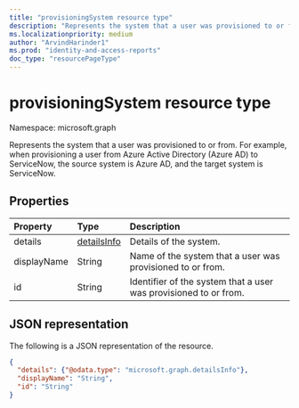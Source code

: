 ```yaml
---
title: "provisioningSystem resource type"
description: "Represents the system that a user was provisioned to or from."
ms.localizationpriority: medium
author: "ArvindHarinder1"
ms.prod: "identity-and-access-reports"
doc_type: "resourcePageType"
---
```


# provisioningSystem resource type

Namespace: microsoft.graph


Represents the system that a user was provisioned to or from. For example, when provisioning a user from Azure Active Directory (Azure AD) to ServiceNow, the source system is Azure AD, and the target system is ServiceNow.

## Properties

| Property     | Type        | Description |
|:-------------|:------------|:------------|
|details|[detailsInfo](detailsinfo.md)|Details of the system.|
|displayName|String|Name of the system that a user was provisioned to or from.|
|id|String|Identifier of the system that a user was provisioned to or from.|

## JSON representation

The following is a JSON representation of the resource.

<!-- {
  "blockType": "resource",
  "optionalProperties": [

  ],
  "@odata.type": "microsoft.graph.provisioningSystem",
  "baseType": null
}-->

```json
{
  "details": {"@odata.type": "microsoft.graph.detailsInfo"},
  "displayName": "String",
  "id": "String"
}
```

<!-- uuid: 16cd6b66-4b1a-43a1-adaf-3a886856ed98
2019-02-04 14:57:30 UTC -->
<!-- {
  "type": "#page.annotation",
  "description": "provisioningSystem resource",
  "keywords": "",
  "section": "documentation",
  "tocPath": ""
}-->


